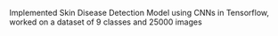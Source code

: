 Implemented Skin Disease Detection Model using CNNs in Tensorflow, worked on a dataset of 9 classes and 25000 images
